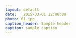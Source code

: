 ```yaml
---
layout: default
date:   2015-03-01 12:00:00
photo: 01.jpg
caption_header: Sample header
caption: sample caption
---
```

